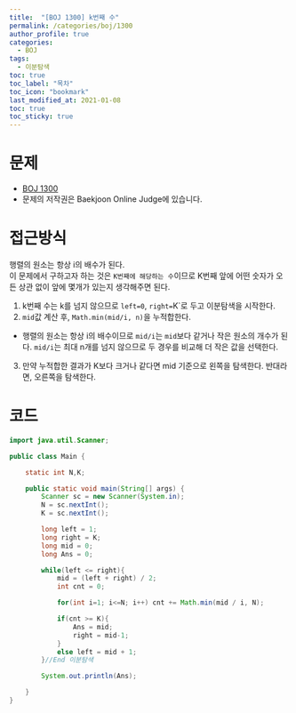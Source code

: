 ```yaml
---
title:  "[BOJ 1300] k번째 수"
permalink: /categories/boj/1300
author_profile: true
categories:
  - BOJ
tags:
  - 이분탐색
toc: true
toc_label: "목차"
toc_icon: "bookmark"
last_modified_at: 2021-01-08
toc: true
toc_sticky: true
---
```

# 문제
* [BOJ 1300](https://www.acmicpc.net/problem/1300)
* 문제의 저작권은 Baekjoon Online Judge에 있습니다.  

# 접근방식
행렬의 원소는 항상 i의 배수가 된다.   
이 문제에서 구하고자 하는 것은 `K번째에 해당하는 수`이므로 K번째 앞에 어떤 숫자가 오든 상관 없이 앞에 몇개가 있는지 생각해주면 된다.   

1. k번째 수는 k를 넘지 않으므로 `left=0`, `right=`K`로 두고 이분탐색을 시작한다.   
2. `mid`값 계산 후, `Math.min(mid/i, n)`을 누적합한다.  
  *  행렬의 원소는 항상 i의 배수이므로 `mid/i`는 `mid`보다 같거나 작은 원소의 개수가 된다. `mid/i`는 최대 n개를 넘지 않으므로 두 경우를 비교해 더 작은 값을 선택한다.  
3. 만약 누적합한 결과가 K보다 크거나 같다면 mid 기준으로 왼쪽을 탐색한다. 반대라면, 오른쪽을 탐색한다.   



# 코드
```java
import java.util.Scanner;

public class Main {

    static int N,K;

    public static void main(String[] args) {
        Scanner sc = new Scanner(System.in);
        N = sc.nextInt();
        K = sc.nextInt();

        long left = 1;
        long right = K;
        long mid = 0;
        long Ans = 0;

        while(left <= right){
            mid = (left + right) / 2;
            int cnt = 0;

            for(int i=1; i<=N; i++) cnt += Math.min(mid / i, N);

            if(cnt >= K){
                Ans = mid;
                right = mid-1;
            }
            else left = mid + 1;
        }//End 이분탐색

        System.out.println(Ans);

    }
} 
```